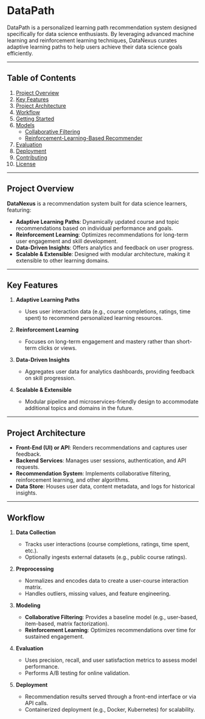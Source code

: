 # DataPath

DataPath is a personalized learning path recommendation system designed specifically for data science enthusiasts. By leveraging advanced machine learning and reinforcement learning techniques, DataNexus curates adaptive learning paths to help users achieve their data science goals efficiently.

---

## Table of Contents

1. [Project Overview](#project-overview)  
2. [Key Features](#key-features)  
3. [Project Architecture](#project-architecture)  
4. [Workflow](#workflow)  
5. [Getting Started](#getting-started)  
6. [Models](#models)  
    - [Collaborative Filtering](#collaborative-filtering)  
    - [Reinforcement-Learning-Based Recommender](#reinforcement-learning-based-recommender)  
7. [Evaluation](#evaluation)  
8. [Deployment](#deployment)  
9. [Contributing](#contributing)  
10. [License](#license)

---

## Project Overview

**DataNexus** is a recommendation system built for data science learners, featuring:

- **Adaptive Learning Paths**: Dynamically updated course and topic recommendations based on individual performance and goals.  
- **Reinforcement Learning**: Optimizes recommendations for long-term user engagement and skill development.  
- **Data-Driven Insights**: Offers analytics and feedback on user progress.  
- **Scalable & Extensible**: Designed with modular architecture, making it extensible to other learning domains.

---

## Key Features

1. **Adaptive Learning Paths**  
   - Uses user interaction data (e.g., course completions, ratings, time spent) to recommend personalized learning resources.

2. **Reinforcement Learning**  
   - Focuses on long-term engagement and mastery rather than short-term clicks or views.

3. **Data-Driven Insights**  
   - Aggregates user data for analytics dashboards, providing feedback on skill progression.

4. **Scalable & Extensible**  
   - Modular pipeline and microservices-friendly design to accommodate additional topics and domains in the future.

---

## Project Architecture

- **Front-End (UI) or API**: Renders recommendations and captures user feedback.  
- **Backend Services**: Manages user sessions, authentication, and API requests.  
- **Recommendation System**: Implements collaborative filtering, reinforcement learning, and other algorithms.  
- **Data Store**: Houses user data, content metadata, and logs for historical insights.

---

## Workflow

1. **Data Collection**  
   - Tracks user interactions (course completions, ratings, time spent, etc.).  
   - Optionally ingests external datasets (e.g., public course ratings).

2. **Preprocessing**  
   - Normalizes and encodes data to create a user-course interaction matrix.  
   - Handles outliers, missing values, and feature engineering.

3. **Modeling**  
   - **Collaborative Filtering**: Provides a baseline model (e.g., user-based, item-based, matrix factorization).  
   - **Reinforcement Learning**: Optimizes recommendations over time for sustained engagement.

4. **Evaluation**  
   - Uses precision, recall, and user satisfaction metrics to assess model performance.  
   - Performs A/B testing for online validation.

5. **Deployment**  
   - Recommendation results served through a front-end interface or via API calls.  
   - Containerized deployment (e.g., Docker, Kubernetes) for scalability.

